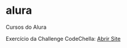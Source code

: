 # alura
 Cursos do Alura

Exercício da Challenge CodeChella: <a href= "https://frykel.github.io/alura/challenges/codechella/index.html">Abrir Site</a>
